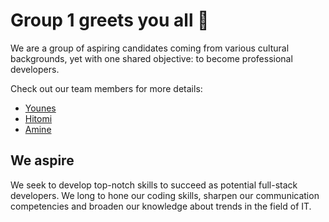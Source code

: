 # Group 1 greets you all 🥇

We are a group of aspiring candidates coming from various cultural backgrounds,
yet with one shared objective: to become professional developers.

Check out our team members for more details:

- [Younes](./members/younes.md)
- [Hitomi](./members/hitomi.md)
- [Amine](./members/amine.md)

## We aspire

We seek to develop top-notch skills to succeed as potential full-stack
developers. We long to hone our coding skills, sharpen our communication
competencies and broaden our knowledge about trends in the field of IT.
